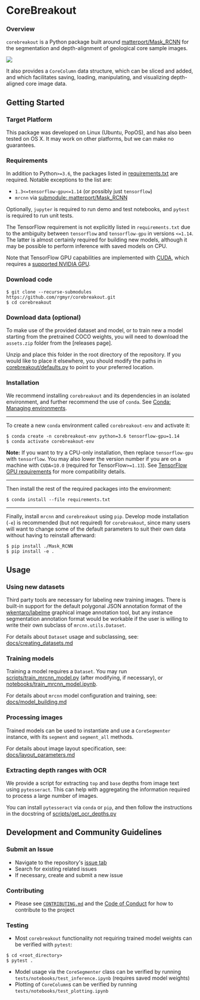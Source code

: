 # CoreBreakout

### Overview

`corebreakout` is a Python package built around [matterport/Mask\_RCNN](https://github.com/matterport/Mask_RCNN) for the segmentation and depth-alignment of geological core sample images.

![](JOSS_figure_workflow.png)

It also provides a `CoreColumn` data structure, which can be sliced and added, and which facilitates saving, loading, manipulating, and visualizing depth-aligned core image data.

## Getting Started

### Target Platform

This package was developed on Linux (Ubuntu, PopOS), and has also been tested on OS X. It may work on other platforms, but we can make no guarantees.

### Requirements

In addition to Python`>=3.6`, the packages listed in [requirements.txt](requirements.txt) are required. Notable exceptions to the list are:

- `1.3<=tensorflow-gpu<=1.14` (or possibly just `tensorflow`)
- `mrcnn` via [submodule: matterport/Mask\_RCNN](https://github.com/matterport/Mask_RCNN/tree/3deaec5d902d16e1daf56b62d5971d428dc920bc)

Optionally, `jupyter` is required to run demo and test notebooks, and `pytest` is required to run unit tests.

The TensorFlow requirement is not explicitly listed in `requirements.txt` due to the ambiguity between `tensorflow` and `tensorflow-gpu` in versions `<=1.14`. The latter is almost certainly required for building new models, although it may be possible to perform inference with saved models on CPU.

Note that TensorFlow GPU capabilities are implemented with [CUDA](https://developer.nvidia.com/cuda-zone), which requires a [supported NVIDIA GPU](https://developer.nvidia.com/cuda-gpus).

### Download code

```
$ git clone --recurse-submodules https://github.com/rgmyr/corebreakout.git
$ cd corebreakout
```

### Download data (optional)

To make use of the provided dataset and model, or to train new a model starting from the pretrained COCO weights, you will need to download the `assets.zip` folder from the [releases page].

Unzip and place this folder in the root directory of the repository. If you would like to place it elsewhere, you should modify the paths in [corebreakout/defaults.py](https://github.com/rgmyr/corebreakout/blob/master/corebreakout/defaults.py) to point to your preferred location.


### Installation

We recommend installing `corebreakout` and its dependencies in an isolated environment, and further recommend the use of `conda`. See [Conda: Managing environments](https://docs.conda.io/projects/conda/en/latest/user-guide/tasks/manage-environments.html).

---

To create a new `conda` environment called `corebreakout-env` and activate it:

```
$ conda create -n corebreakout-env python=3.6 tensorflow-gpu=1.14
$ conda activate corebreakout-env
```

**Note:** If you want to try a CPU-only installation, then replace `tensorflow-gpu` with `tensorflow`. You may also lower the version number if you are on a machine with `CUDA<10.0` (required for TensorFlow`>=1.13`). See [TensorFlow GPU requirements](https://www.tensorflow.org/install/gpu#software_requirements) for more compatibility details.

---

Then install the rest of the required packages into the environment:

```
$ conda install --file requirements.txt
```

---

Finally, install `mrcnn` and `corebreakout` using `pip`. Develop mode installation (`-e`) is recommended (but not required) for `corebreakout`, since many users will want to change some of the default parameters to suit their own data without having to reinstall afterward:

```
$ pip install ./Mask_RCNN
$ pip install -e .
```

## Usage

### Using new datasets

Third party tools are necessary for labeling new training images. There is built-in support for the default polygonal JSON annotation format of the [wkentaro/labelme](https://github.com/wkentaro/labelme) graphical image annotation tool, but any instance segmentation annotation format would be workable if the user is willing to write their own subclass of `mrcnn.utils.Dataset`.

For details about `Dataset` usage and subclassing, see: [docs/creating_datasets.md](https://github.com/rgmyr/corebreakout/blob/master/docs/creating_datasets.md)

### Training models

Training a model requires a `Dataset`. You may run [scripts/train_mrcnn_model.py](https://github.com/rgmyr/corebreakout/blob/master/scripts/train_mrcnn_model.py) (after modifying, if necessary), or [notebooks/train_mrcnn_model.ipynb]().

For details about `mrcnn` model configuration and training, see: [docs/model_building.md](https://github.com/rgmyr/corebreakout/blob/master/docs/model_building.md)

### Processing images

Trained models can be used to instantiate and use a `CoreSegmenter` instance, with its `segment` and `segment_all` methods.

For details about image layout specification, see: [docs/layout_parameters.md](https://github.com/rgmyr/corebreakout/blob/master/docs/layout_parameters.md)

### Extracting depth ranges with OCR

We provide a script for extracting `top` and `base` depths from image text using `pytesseract`. This can help with aggregating the information required to process a large number of images.

You can install `pytesseract` via `conda` or `pip`, and then follow the instructions in the docstring of [scripts/get_ocr_depths.py](https://github.com/rgmyr/corebreakout/blob/master/scripts/train_mrcnn_model.py)


## Development and Community Guidelines

### Submit an Issue

- Navigate to the repository's [issue tab](https://github.com/rgmyr/corebreakout/issues)
- Search for existing related issues
- If necessary, create and submit a new issue

### Contributing

- Please see [`CONTRIBUTING.md`](CONTRIBUTING.md) and the [Code of Conduct](CODE_OF_CONDUCT.md) for how to contribute to the project

### Testing

- Most `corebreakout` functionality not requiring trained model weights can be verified with `pytest`:

```
$ cd <root_directory>
$ pytest .
```

- Model usage via the `CoreSegmenter` class can be verified by running `tests/notebooks/test_inference.ipynb` (requires saved model weights)
- Plotting of `CoreColumn`s can be verified by running `tests/notebooks/test_plotting.ipynb`
